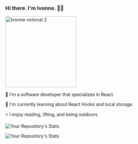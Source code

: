 ### Hi there. I'm Ivonne. 👋🏽
<img width="224" alt="Ivonne-octocat 2" src="https://user-images.githubusercontent.com/86989161/151241720-3c0ffbaa-3a9a-470c-8b35-9bc3162f2a12.png">

:telescope: I'm a software developer that specializes in React.

:seedling: I'm currently learning about React Hooks and local storage.

⚡ I enjoy reading, lifting, and being outdoors.

![Your Repository's Stats](https://github-readme-stats.vercel.app/api?username=ivonne-hernandez&show_icons=true&theme=graywhite)

![Your Repository's Stats](https://github-readme-stats.vercel.app/api/top-langs/?username=ivonne-hernandez&layout=compact&theme=graywhite)
